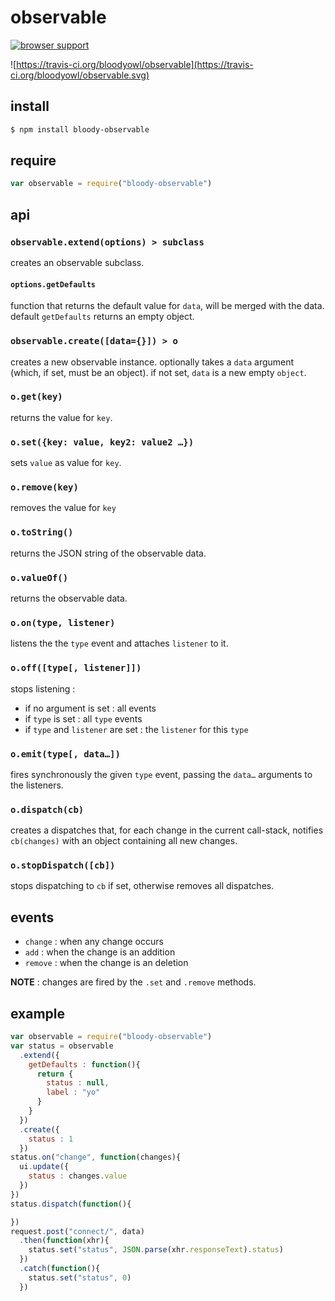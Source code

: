 # observable

[![browser support](https://ci.testling.com/bloodyowl/observable.png)
](https://ci.testling.com/bloodyowl/observable)

![https://travis-ci.org/bloodyowl/observable](https://travis-ci.org/bloodyowl/observable.svg)

## install

```sh
$ npm install bloody-observable
```

## require

```javascript
var observable = require("bloody-observable")
```

## api

### `observable.extend(options) > subclass`

creates an observable subclass.

#### `options.getDefaults`

function that returns the default value for `data`, will be merged with
the data. default `getDefaults` returns an empty object.

### `observable.create([data={}]) > o`

creates a new observable instance.
optionally takes a `data` argument (which, if set, must be an object).
if not set, `data` is a new empty `object`.

### `o.get(key)`

returns the value for `key`.

### `o.set({key: value, key2: value2 …})`

sets `value` as value for `key`.

### `o.remove(key)`

removes the value for `key`

### `o.toString()`

returns the JSON string of the observable data.

### `o.valueOf()`

returns the observable data.

### `o.on(type, listener)`

listens the the `type` event and attaches `listener` to it.

### `o.off([type[, listener]])`

stops listening :

- if no argument is set : all events
- if `type` is set : all `type` events
- if `type` and `listener` are set : the `listener` for this `type`

### `o.emit(type[, data…])`

fires synchronously the given `type` event, passing the `data…` arguments to the listeners.

### `o.dispatch(cb)`

creates a dispatches that, for each change in the current call-stack, notifies
`cb(changes)` with an object containing all new changes.

### `o.stopDispatch([cb])`

stops dispatching to `cb` if set, otherwise removes all dispatches.

## events

* `change` : when any change occurs
* `add` : when the change is an addition
* `remove` : when the change is an deletion

**NOTE** : changes are fired by the `.set` and `.remove` methods.

## example

```javascript
var observable = require("bloody-observable")
var status = observable
  .extend({
    getDefaults : function(){
      return {
        status : null,
        label : "yo"
      }
    }
  })
  .create({
    status : 1
  })
status.on("change", function(changes){
  ui.update({
    status : changes.value
  })
})
status.dispatch(function(){

})
request.post("connect/", data)
  .then(function(xhr){
    status.set("status", JSON.parse(xhr.responseText).status)
  })
  .catch(function(){
    status.set("status", 0)
  })
```
